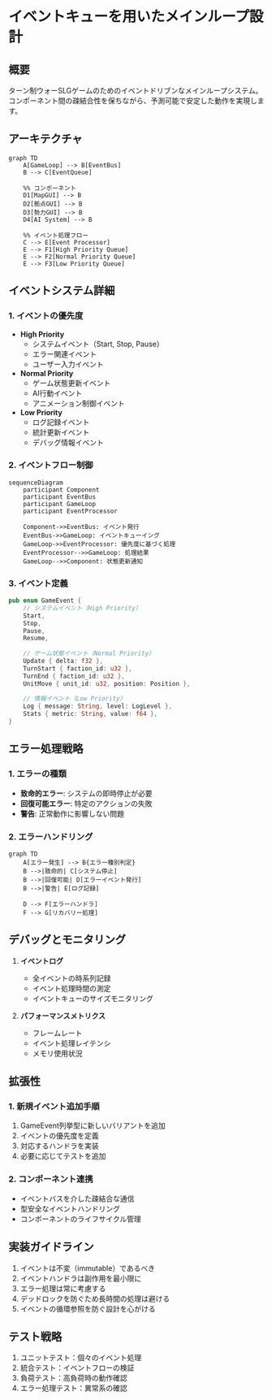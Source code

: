 # イベントキューを用いたメインループ設計

## 概要
ターン制ウォーSLGゲームのためのイベントドリブンなメインループシステム。コンポーネント間の疎結合性を保ちながら、予測可能で安定した動作を実現します。

## アーキテクチャ
```mermaid
graph TD
    A[GameLoop] --> B[EventBus]
    B --> C[EventQueue]
    
    %% コンポーネント
    D1[MapGUI] --> B
    D2[拠点GUI] --> B
    D3[勢力GUI] --> B
    D4[AI System] --> B
    
    %% イベント処理フロー
    C --> E[Event Processor]
    E --> F1[High Priority Queue]
    E --> F2[Normal Priority Queue]
    E --> F3[Low Priority Queue]
```

## イベントシステム詳細

### 1. イベントの優先度
- **High Priority**
  - システムイベント（Start, Stop, Pause）
  - エラー関連イベント
  - ユーザー入力イベント
- **Normal Priority**
  - ゲーム状態更新イベント
  - AI行動イベント
  - アニメーション制御イベント
- **Low Priority**
  - ログ記録イベント
  - 統計更新イベント
  - デバッグ情報イベント

### 2. イベントフロー制御
```mermaid
sequenceDiagram
    participant Component
    participant EventBus
    participant GameLoop
    participant EventProcessor

    Component->>EventBus: イベント発行
    EventBus->>GameLoop: イベントキューイング
    GameLoop->>EventProcessor: 優先度に基づく処理
    EventProcessor-->>GameLoop: 処理結果
    GameLoop-->>Component: 状態更新通知
```

### 3. イベント定義
```rust
pub enum GameEvent {
    // システムイベント（High Priority）
    Start,
    Stop,
    Pause,
    Resume,
    
    // ゲーム状態イベント（Normal Priority）
    Update { delta: f32 },
    TurnStart { faction_id: u32 },
    TurnEnd { faction_id: u32 },
    UnitMove { unit_id: u32, position: Position },
    
    // 情報イベント（Low Priority）
    Log { message: String, level: LogLevel },
    Stats { metric: String, value: f64 },
}
```

## エラー処理戦略

### 1. エラーの種類
- **致命的エラー**: システムの即時停止が必要
- **回復可能エラー**: 特定のアクションの失敗
- **警告**: 正常動作に影響しない問題

### 2. エラーハンドリング
```mermaid
graph TD
    A[エラー発生] --> B{エラー種別判定}
    B -->|致命的| C[システム停止]
    B -->|回復可能| D[エラーイベント発行]
    B -->|警告| E[ログ記録]
    
    D --> F[エラーハンドラ]
    F --> G[リカバリー処理]
```

## デバッグとモニタリング

1. **イベントログ**
   - 全イベントの時系列記録
   - イベント処理時間の測定
   - イベントキューのサイズモニタリング

2. **パフォーマンスメトリクス**
   - フレームレート
   - イベント処理レイテンシ
   - メモリ使用状況

## 拡張性

### 1. 新規イベント追加手順
1. GameEvent列挙型に新しいバリアントを追加
2. イベントの優先度を定義
3. 対応するハンドラを実装
4. 必要に応じてテストを追加

### 2. コンポーネント連携
- イベントバスを介した疎結合な通信
- 型安全なイベントハンドリング
- コンポーネントのライフサイクル管理

## 実装ガイドライン
1. イベントは不変（immutable）であるべき
2. イベントハンドラは副作用を最小限に
3. エラー処理は常に考慮する
4. デッドロックを防ぐため長時間の処理は避ける
5. イベントの循環参照を防ぐ設計を心がける

## テスト戦略
1. ユニットテスト：個々のイベント処理
2. 統合テスト：イベントフローの検証
3. 負荷テスト：高負荷時の動作確認
4. エラー処理テスト：異常系の確認